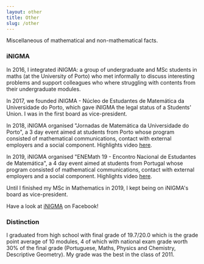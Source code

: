 ```yaml
---
layout: other
title: Other
slug: /other
---
```


Miscellaneous of mathematical and non-mathematical facts.

<h3> iNIGMA </h3>

<p> In 2016, I integrated iNIGMA: a group of undergraduate and MSc students in maths (at the University of Porto) who met informally to discuss interesting problems and support colleagues who where struggling with contents from their undergraduate modules.</p>

<p> In 2017, we founded iNIGMA - Núcleo de Estudantes de Matemática da Universidade do Porto, which gave iNIGMA the legal status of a Students' Union. I was in the first board as vice-president.</p>

<p> In 2018, iNIGMA organised "Jornadas de Matemática da Universidade do Porto", a 3 day event aimed at students from Porto whose program consisted of mathematical communications, contact with external employers and a social component. Highlights video <a href="https://www.youtube.com/watch?v=AB3b_Np7c0A&t=5s">here</a>.</p>

<p> In 2019, iNIGMA organised "ENEMath 19 - Encontro Nacional de Estudantes de Matemática", a 4 day event aimed at students from Portugal whose program consisted of mathematical communications, contact with external employers and a social component. Highlights video <a href="https://www.youtube.com/watch?v=wVoqHy1H4rA">here</a>.</p>

 <p> Until I finished my MSc in Mathematics in 2019, I kept being on iNIGMA's board as vice-president.</p>

Have a look at <a href="https://www.facebook.com/inigmafcup/">iNIGMA</a> on Facebook!

<h3> Distinction </h3>

I graduated from high school with final grade of 19.7/20.0 which is the grade point average of 10 modules, 4 of which with national exam grade worth 30% of the final grade (Portuguese, Maths, Physics and Chemistry, Descriptive Geometry). My grade was the best in the class of 2011.

<br />
<br />
